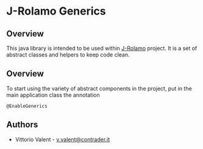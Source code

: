 # J-Rolamo Generics

## Overview
This java library is intended to be used within [J-Rolamo](https://github.com/VittorioValent/J-Rolamo) project. It is a set of abstract classes and helpers to keep code clean.

## Overview
To start using the variety of abstract components in the project, put in the main application class the annotation
```
@EnableGenerics

```


## Authors
- Vittorio Valent - <v.valent@contrader.it>
